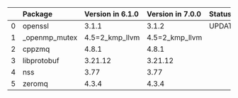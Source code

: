 <!-- markdown-link-check-disable -->

|    | Package       | Version in 6.1.0   | Version in 7.0.0   | Status   |
|---:|:--------------|:-------------------|:-------------------|:---------|
|  0 | openssl       | 3.1.1              | 3.1.2              | UPDATED  |
|  1 | _openmp_mutex | 4.5=2_kmp_llvm     | 4.5=2_kmp_llvm     |          |
|  2 | cppzmq        | 4.8.1              | 4.8.1              |          |
|  3 | libprotobuf   | 3.21.12            | 3.21.12            |          |
|  4 | nss           | 3.77               | 3.77               |          |
|  5 | zeromq        | 4.3.4              | 4.3.4              |          |